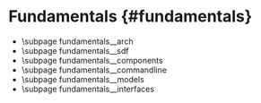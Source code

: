 Fundamentals {#fundamentals}
===============

- \subpage fundamentals__arch
- \subpage fundamentals__sdf
- \subpage fundamentals__components
- \subpage fundamentals__commandline
- \subpage fundamentals__models
- \subpage fundamentals__interfaces
